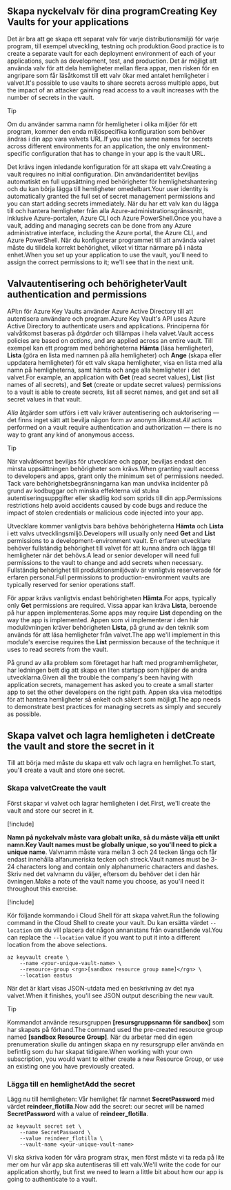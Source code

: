 ## <a name="creating-key-vaults-for-your-applications"></a><span data-ttu-id="edffd-101">Skapa nyckelvalv för dina program</span><span class="sxs-lookup"><span data-stu-id="edffd-101">Creating Key Vaults for your applications</span></span>

<span data-ttu-id="edffd-102">Det är bra att ge skapa ett separat valv för varje distributionsmiljö för varje program, till exempel utveckling, testning och produktion.</span><span class="sxs-lookup"><span data-stu-id="edffd-102">Good practice is to create a separate vault for each deployment environment of each of your applications, such as development, test, and production.</span></span> <span data-ttu-id="edffd-103">Det är möjligt att använda valv för att dela hemligheter mellan flera appar, men risken för en angripare som får läsåtkomst till ett valv ökar med antalet hemligheter i valvet.</span><span class="sxs-lookup"><span data-stu-id="edffd-103">It's possible to use vaults to share secrets across multiple apps, but the impact of an attacker gaining read access to a vault increases with the number of secrets in the vault.</span></span>

> [!TIP]
> <span data-ttu-id="edffd-104">Om du använder samma namn för hemligheter i olika miljöer för ett program, kommer den enda miljöspecifika konfiguration som behöver ändras i din app vara valvets URL.</span><span class="sxs-lookup"><span data-stu-id="edffd-104">If you use the same names for secrets across different environments for an application, the only environment-specific configuration that has to change in your app is the vault URL.</span></span>

<span data-ttu-id="edffd-105">Det krävs ingen inledande konfiguration för att skapa ett valv.</span><span class="sxs-lookup"><span data-stu-id="edffd-105">Creating a vault requires no initial configuration.</span></span> <span data-ttu-id="edffd-106">Din användaridentitet beviljas automatiskt en full uppsättning med behörigheter för hemlighetshantering och du kan börja lägga till hemligheter omedelbart.</span><span class="sxs-lookup"><span data-stu-id="edffd-106">Your user identity is automatically granted the full set of secret management permissions and you can start adding secrets immediately.</span></span> <span data-ttu-id="edffd-107">När du har ett valv kan du lägga till och hantera hemligheter från alla Azure-administrationsgränssnitt, inklusive Azure-portalen, Azure CLI och Azure PowerShell.</span><span class="sxs-lookup"><span data-stu-id="edffd-107">Once you have a vault, adding and managing secrets can be done from any Azure administrative interface, including the Azure portal, the Azure CLI, and Azure PowerShell.</span></span> <span data-ttu-id="edffd-108">När du konfigurerar programmet till att använda valvet måste du tilldela korrekt behörighet, vilket vi tittar närmare på i nästa enhet.</span><span class="sxs-lookup"><span data-stu-id="edffd-108">When you set up your application to use the vault, you'll need to assign the correct permissions to it; we'll see that in the next unit.</span></span>

## <a name="vault-authentication-and-permissions"></a><span data-ttu-id="edffd-109">Valvautentisering och behörigheter</span><span class="sxs-lookup"><span data-stu-id="edffd-109">Vault authentication and permissions</span></span>

<span data-ttu-id="edffd-110">API:n för Azure Key Vaults använder Azure Active Directory till att autentisera användare och program.</span><span class="sxs-lookup"><span data-stu-id="edffd-110">Azure Key Vault's API uses Azure Active Directory to authenticate users and applications.</span></span> <span data-ttu-id="edffd-111">Principerna för valvåtkomst baseras på *åtgärder* och tillämpas i hela valvet.</span><span class="sxs-lookup"><span data-stu-id="edffd-111">Vault access policies are based on *actions*, and are applied across an entire vault.</span></span> <span data-ttu-id="edffd-112">Till exempel kan ett program med behörigheterna **Hämta** (läsa hemligheter), **Lista** (göra en lista med namnen på alla hemligheter) och **Ange** (skapa eller uppdatera hemligheter) för ett valv skapa hemligheter, visa en lista med alla namn på hemligheterna, samt hämta och ange alla hemligheter i det valvet.</span><span class="sxs-lookup"><span data-stu-id="edffd-112">For example, an application with **Get** (read secret values), **List** (list names of all secrets), and **Set** (create or update secret values) permissions to a vault is able to create secrets, list all secret names, and get and set all secret values in that vault.</span></span>

<span data-ttu-id="edffd-113">*Alla* åtgärder som utförs i ett valv kräver autentisering och auktorisering &mdash; det finns inget sätt att bevilja någon form av anonym åtkomst.</span><span class="sxs-lookup"><span data-stu-id="edffd-113">*All* actions performed on a vault require authentication and authorization &mdash; there is no way to grant any kind of anonymous access.</span></span>

> [!TIP]
> <span data-ttu-id="edffd-114">När valvåtkomst beviljas för utvecklare och appar, beviljas endast den minsta uppsättningen behörigheter som krävs.</span><span class="sxs-lookup"><span data-stu-id="edffd-114">When granting vault access to developers and apps, grant only the minimum set of permissions needed.</span></span> <span data-ttu-id="edffd-115">Tack vare behörighetsbegränsningarna kan man undvika incidenter på grund av kodbuggar och minska effekterna vid stulna autentiseringsuppgifter eller skadlig kod som sprids till din app.</span><span class="sxs-lookup"><span data-stu-id="edffd-115">Permissions restrictions help avoid accidents caused by code bugs and reduce the impact of stolen credentials or malicious code injected into your app.</span></span>

<span data-ttu-id="edffd-116">Utvecklare kommer vanligtvis bara behöva behörigheterna **Hämta** och **Lista** i ett valvs utvecklingsmiljö.</span><span class="sxs-lookup"><span data-stu-id="edffd-116">Developers will usually only need **Get** and **List** permissions to a development-environment vault.</span></span> <span data-ttu-id="edffd-117">En erfaren utvecklare behöver fullständig behörighet till valvet för att kunna ändra och lägga till hemligheter när det behövs.</span><span class="sxs-lookup"><span data-stu-id="edffd-117">A lead or senior developer will need full permissions to the vault to change and add secrets when necessary.</span></span> <span data-ttu-id="edffd-118">Fullständig behörighet till produktionsmiljövalv är vanligtvis reserverade för erfaren personal.</span><span class="sxs-lookup"><span data-stu-id="edffd-118">Full permissions to production-environment vaults are typically reserved for senior operations staff.</span></span>

<span data-ttu-id="edffd-119">För appar krävs vanligtvis endast behörigheten **Hämta**.</span><span class="sxs-lookup"><span data-stu-id="edffd-119">For apps, typically only **Get** permissions are required.</span></span> <span data-ttu-id="edffd-120">Vissa appar kan kräva **Lista**, beroende på hur appen implementeras.</span><span class="sxs-lookup"><span data-stu-id="edffd-120">Some apps may require **List** depending on the way the app is implemented.</span></span> <span data-ttu-id="edffd-121">Appen som vi implementerar i den här modulövningen kräver behörigheten **Lista**, på grund av den teknik som används för att läsa hemligheter från valvet.</span><span class="sxs-lookup"><span data-stu-id="edffd-121">The app we'll implement in this module's exercise requires the **List** permission because of the technique it uses to read secrets from the vault.</span></span>

<span data-ttu-id="edffd-122">På grund av alla problem som företaget har haft med programhemligheter, har ledningen bett dig att skapa en liten startapp som hjälper de andra utvecklarna.</span><span class="sxs-lookup"><span data-stu-id="edffd-122">Given all the trouble the company's been having with application secrets, management has asked you to create a small starter app to set the other developers on the right path.</span></span> <span data-ttu-id="edffd-123">Appen ska visa metodtips för att hantera hemligheter så enkelt och säkert som möjligt.</span><span class="sxs-lookup"><span data-stu-id="edffd-123">The app needs to demonstrate best practices for managing secrets as simply and securely as possible.</span></span>

## <a name="create-the-vault-and-store-the-secret-in-it"></a><span data-ttu-id="edffd-124">Skapa valvet och lagra hemligheten i det</span><span class="sxs-lookup"><span data-stu-id="edffd-124">Create the vault and store the secret in it</span></span>
<span data-ttu-id="edffd-125">Till att börja med måste du skapa ett valv och lagra en hemlighet.</span><span class="sxs-lookup"><span data-stu-id="edffd-125">To start, you'll create a vault and store one secret.</span></span>

###  <a name="create-the-vault"></a><span data-ttu-id="edffd-126">Skapa valvet</span><span class="sxs-lookup"><span data-stu-id="edffd-126">Create the vault</span></span>

<span data-ttu-id="edffd-127">Först skapar vi valvet och lagrar hemligheten i det.</span><span class="sxs-lookup"><span data-stu-id="edffd-127">First, we'll create the vault and store our secret in it.</span></span>

[!include[](../../../includes/azure-sandbox-activate.md)]

<span data-ttu-id="edffd-128">**Namn på nyckelvalv måste vara globalt unika, så du måste välja ett unikt namn**.</span><span class="sxs-lookup"><span data-stu-id="edffd-128">**Key Vault names must be globally unique, so you'll need to pick a unique name**.</span></span> <span data-ttu-id="edffd-129">Valvnamn måste vara mellan 3 och 24 tecken långa och får endast innehålla alfanumeriska tecken och streck.</span><span class="sxs-lookup"><span data-stu-id="edffd-129">Vault names must be 3-24 characters long and contain only alphanumeric characters and dashes.</span></span> <span data-ttu-id="edffd-130">Skriv ned det valvnamn du väljer, eftersom du behöver det i den här övningen.</span><span class="sxs-lookup"><span data-stu-id="edffd-130">Make a note of the vault name you choose, as you'll need it throughout this exercise.</span></span>

[!include[](../../../includes/azure-sandbox-regions-first-mention-note.md)]

<span data-ttu-id="edffd-131">Kör följande kommando i Cloud Shell för att skapa valvet.</span><span class="sxs-lookup"><span data-stu-id="edffd-131">Run the following command in the Cloud Shell to create your vault.</span></span> <span data-ttu-id="edffd-132">Du kan ersätta värdet `--location` om du vill placera det någon annanstans från ovanstående val.</span><span class="sxs-lookup"><span data-stu-id="edffd-132">You can replace the `--location` value if you want to put it into a different location from the above selections.</span></span>

```azurecli
az keyvault create \
    --name <your-unique-vault-name> \
    --resource-group <rgn>[sandbox resource group name]</rgn> \
    --location eastus
```

<span data-ttu-id="edffd-133">När det är klart visas JSON-utdata med en beskrivning av det nya valvet.</span><span class="sxs-lookup"><span data-stu-id="edffd-133">When it finishes, you'll see JSON output describing the new vault.</span></span>

> [!TIP]
> <span data-ttu-id="edffd-134">Kommandot använde resursgruppen **<rgn>[resursgruppsnamn för sandbox]</rgn>** som har skapats på förhand.</span><span class="sxs-lookup"><span data-stu-id="edffd-134">The command used the pre-created resource group named **<rgn>[sandbox Resource Group]</rgn>**.</span></span> <span data-ttu-id="edffd-135">När du arbetar med din egen prenumeration skulle du antingen skapa en ny resursgrupp eller använda en befintlig som du har skapat tidigare.</span><span class="sxs-lookup"><span data-stu-id="edffd-135">When working with your own subscription, you would want to either create a new Resource Group, or use an existing one you have previously created.</span></span>

### <a name="add-the-secret"></a><span data-ttu-id="edffd-136">Lägga till en hemlighet</span><span class="sxs-lookup"><span data-stu-id="edffd-136">Add the secret</span></span>

<span data-ttu-id="edffd-137">Lägg nu till hemligheten: Vår hemlighet får namnet **SecretPassword** med värdet **reindeer_flotilla**.</span><span class="sxs-lookup"><span data-stu-id="edffd-137">Now add the secret: our secret will be named **SecretPassword** with a value of **reindeer_flotilla**.</span></span>

```azurecli
az keyvault secret set \
    --name SecretPassword \
    --value reindeer_flotilla \
    --vault-name <your-unique-vault-name>
```

<span data-ttu-id="edffd-138">Vi ska skriva koden för våra program strax, men först måste vi ta reda på lite mer om hur vår app ska autentiseras till ett valv.</span><span class="sxs-lookup"><span data-stu-id="edffd-138">We'll write the code for our application shortly, but first we need to learn a little bit about how our app is going to authenticate to a vault.</span></span>